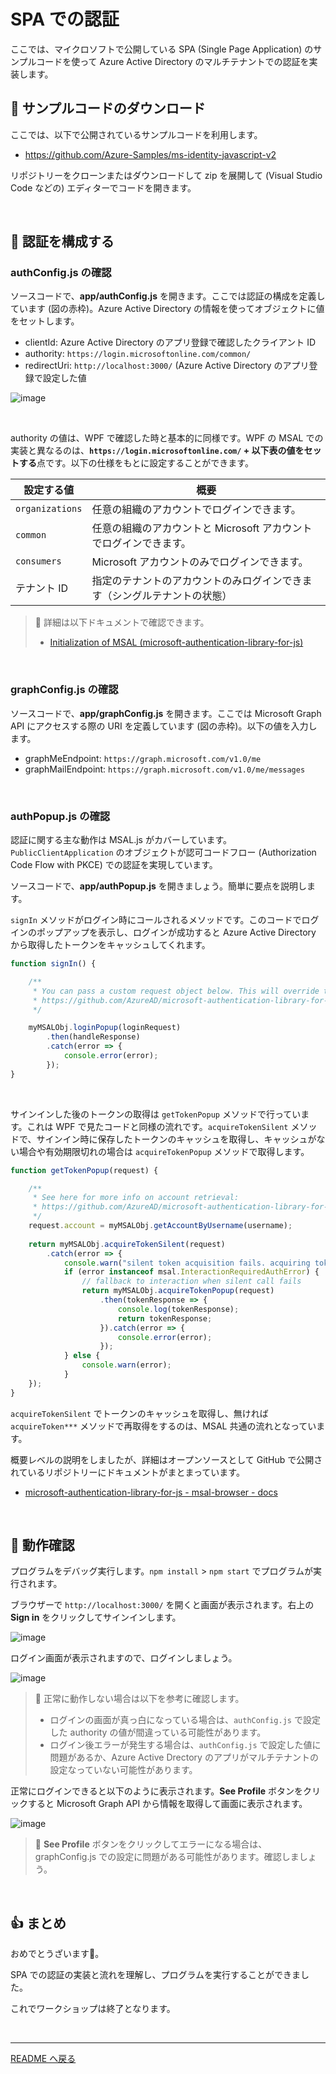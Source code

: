 # SPA での認証

ここでは、マイクロソフトで公開している SPA (Single Page Application) のサンプルコードを使って Azure Active Directory のマルチテナントでの認証を実装します。


## 📜 サンプルコードのダウンロード

ここでは、以下で公開されているサンプルコードを利用します。

- https://github.com/Azure-Samples/ms-identity-javascript-v2

リポジトリーをクローンまたはダウンロードして zip を展開して (Visual Studio Code などの) エディターでコードを開きます。

<br>

## 📜 認証を構成する

### authConfig.js の確認

ソースコードで、**app/authConfig.js** を開きます。ここでは認証の構成を定義しています (図の赤枠)。Azure Active Directory の情報を使ってオブジェクトに値をセットします。

- clientId: Azure Active Directory のアプリ登録で確認したクライアント ID
- authority: `https://login.microsoftonline.com/common/`
- redirectUri: `http://localhost:3000/` (Azure Active Directory のアプリ登録で設定した値

![image](./images/02_01.png)

<br>

authority の値は、WPF で確認した時と基本的に同様です。WPF の MSAL での実装と異なるのは、**`https://login.microsoftonline.com/` + 以下表の値をセットする**点です。以下の仕様をもとに設定することができます。

|設定する値|概要|
|---|---|
|`organizations`|任意の組織のアカウントでログインできます。|
|`common`|任意の組織のアカウントと Microsoft アカウントでログインできます。|
|`consumers`|Microsoft アカウントのみでログインできます。|
|テナント ID|指定のテナントのアカウントのみログインできます（シングルテナントの状態）|

> 🔎 詳細は以下ドキュメントで確認できます。
> - [Initialization of MSAL (microsoft-authentication-library-for-js)](https://github.com/AzureAD/microsoft-authentication-library-for-js/blob/dev/lib/msal-browser/docs/initialization.md)

<br>

### graphConfig.js の確認

ソースコードで、**app/graphConfig.js** を開きます。ここでは Microsoft Graph API にアクセスする際の URI を定義しています (図の赤枠)。以下の値を入力します。

- graphMeEndpoint: `https://graph.microsoft.com/v1.0/me`
- graphMailEndpoint: `https://graph.microsoft.com/v1.0/me/messages`

<br>

### authPopup.js の確認

認証に関する主な動作は MSAL.js がカバーしています。`PublicClientApplication` のオブジェクトが認可コードフロー (Authorization Code Flow with PKCE) での認証を実現しています。

ソースコードで、**app/authPopup.js** を開きましょう。簡単に要点を説明します。

`signIn` メソッドがログイン時にコールされるメソッドです。このコードでログインのポップアップを表示し、ログインが成功すると Azure Active Directory から取得したトークンをキャッシュしてくれます。

```js
function signIn() {

    /**
     * You can pass a custom request object below. This will override the initial configuration. For more information, visit:
     * https://github.com/AzureAD/microsoft-authentication-library-for-js/blob/dev/lib/msal-browser/docs/request-response-object.md#request
     */

    myMSALObj.loginPopup(loginRequest)
        .then(handleResponse)
        .catch(error => {
            console.error(error);
        });
}
```

<br>

サインインした後のトークンの取得は `getTokenPopup` メソッドで行っています。これは WPF で見たコードと同様の流れです。`acquireTokenSilent` メソッドで、サインイン時に保存したトークンのキャッシュを取得し、キャッシュがない場合や有効期限切れの場合は `acquireTokenPopup` メソッドで取得します。

```js
function getTokenPopup(request) {

    /**
     * See here for more info on account retrieval: 
     * https://github.com/AzureAD/microsoft-authentication-library-for-js/blob/dev/lib/msal-common/docs/Accounts.md
     */
    request.account = myMSALObj.getAccountByUsername(username);
    
    return myMSALObj.acquireTokenSilent(request)
        .catch(error => {
            console.warn("silent token acquisition fails. acquiring token using popup");
            if (error instanceof msal.InteractionRequiredAuthError) {
                // fallback to interaction when silent call fails
                return myMSALObj.acquireTokenPopup(request)
                    .then(tokenResponse => {
                        console.log(tokenResponse);
                        return tokenResponse;
                    }).catch(error => {
                        console.error(error);
                    });
            } else {
                console.warn(error);
            }
    });
}
```

`acquireTokenSilent` でトークンのキャッシュを取得し、無ければ `acquireToken***` メソッドで再取得をするのは、MSAL 共通の流れとなっています。

概要レベルの説明をしましたが、詳細はオープンソースとして GitHub で公開されているリポジトリーにドキュメントがまとまっています。

- [microsoft-authentication-library-for-js - msal-browser - docs](https://github.com/AzureAD/microsoft-authentication-library-for-js/tree/dev/lib/msal-browser/docs)

<br>

## 📜 動作確認

プログラムをデバッグ実行します。`npm install` > `npm start` でプログラムが実行されます。

ブラウザーで `http://localhost:3000/` を開くと画面が表示されます。右上の **Sign in** をクリックしてサインインします。

![image](./images/02_02.png)

ログイン画面が表示されますので、ログインしましょう。

![image](./images/02_03.png)

> 🔎 正常に動作しない場合は以下を参考に確認します。
> - ログインの画面が真っ白になっている場合は、`authConfig.js` で設定した authority の値が間違っている可能性があります。
> - ログイン後エラーが発生する場合は、`authConfig.js` で設定した値に問題があるか、Azure Active Drectory のアプリがマルチテナントの設定なっていない可能性があります。

正常にログインできると以下のように表示されます。**See Profile** ボタンをクリックすると Microsoft Graph API から情報を取得して画面に表示されます。

![image](./images/02_04.png)


> 🔎 **See Profile** ボタンをクリックしてエラーになる場合は、graphConfig.js での設定に問題がある可能性があります。確認しましょう。

<br>

## 👍 まとめ

おめでとうざいます🎉。

SPA での認証の実装と流れを理解し、プログラムを実行することができました。

これでワークショップは終了となります。

<br>

---

[README へ戻る](../README.md)
